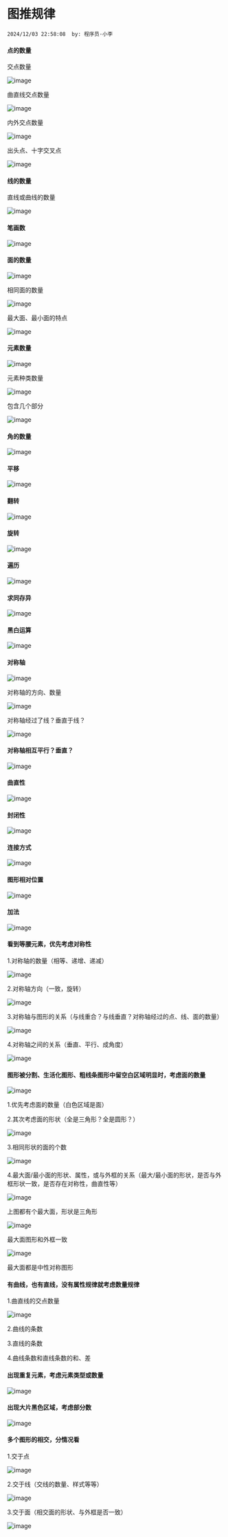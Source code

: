 # 图推规律
`2024/12/03 22:58:08  by: 程序员·小李`

#### 点的数量

交点数量

![image](图推规律\698983d3-8b32-4b29-b235-5592d78477cd.png) 

曲直线交点数量

![image](图推规律\f4fa54a8-c6f3-4c78-b3d7-b531c5b22c61.png)

内外交点数量
        
![image](图推规律\40507d29-c6cb-45e7-988d-9252e1578b9c.png)

出头点、十字交叉点

![image](图推规律\7ead0018-f576-4a25-8275-4e18a37b4193.png)


#### 线的数量

直线或曲线的数量

![image](图推规律\e73d3b41-40e0-43ef-9d26-49601d572668.png)


#### 笔画数

![image](图推规律\33772514-0bc0-41aa-8882-bf3986ae8783.png) 


#### 面的数量

![image](图推规律\9539dc65-b474-42b9-b662-755975ff1411.png)

相同面的数量

![image](图推规律\9c4d2cc8-9a76-46ae-ac12-1428e3b59554.png) 

最大面、最小面的特点

![image](图推规律\a80e18d4-3359-4d08-8f9b-eed130ff193f.png)

#### 元素数量

![image](图推规律\3b177d09-0a90-468d-86ad-1bed4845ca87.png)

元素种类数量

![image](图推规律\c24e95ef-c02c-4df5-ab75-f700fc660c46.png)

包含几个部分

![image](图推规律\84c636aa-d5c2-4ce6-af4b-8d499bc0ee48.png)

#### 角的数量

![image](图推规律\c2582e95-2f48-47b3-ae8d-fee8d26b3d8e.png)


#### 平移

![image](图推规律\70658c6c-e385-4fc7-a0d9-9eb99cad16dc.png)

#### 翻转

![image](图推规律\85a57484-1c97-4794-964d-a24eab267536.png)

#### 旋转

![image](图推规律\c470dc76-c89a-4c0e-aace-ffd693d38326.png)


#### 遍历

![image](图推规律\59e09a9e-9609-49e4-8034-9fd872f4b141.png)

#### 求同存异

![image](图推规律\0d4444a9-5f97-4edf-9c91-645c931be59d.png)


#### 黑白运算

![image](图推规律\0f8039fc-38ca-408c-8cdd-b84711c5eba1.png)


#### 对称轴

![image](图推规律\8e197a7a-f35a-490e-bdc8-27c3fb83dc47.png)


对称轴的方向、数量

![image](图推规律\53136b12-e15d-40a3-b7b2-342a71dedeb9.png)

对称轴经过了线？垂直于线？

![image](图推规律\7fc6b264-1cdf-4dde-af55-bcae092bd5bf.png)


#### 对称轴相互平行？垂直？

![image](图推规律\1d98cc2a-a7ae-4ec9-b044-7057a0032dd0.png)

#### 曲直性

![image](图推规律\987d2b88-531b-4b63-ac59-f1be8ba6c5ff.png)


#### 封闭性

![image](图推规律\e9793e90-4477-4fdd-b6c1-31825bb09b43.png)


#### 连接方式

![image](图推规律\9a1fe758-62a6-498b-af29-f0d1bc3a5e5a.png)


#### 图形相对位置

![image](图推规律\9470661d-4200-463e-bbce-507e1f10df63.png)

#### 加法

![image](图推规律\7b405fe2-da17-462f-a57a-02e9903a7a97.png)

#### 看到等腰元素，优先考虑对称性

1.对称轴的数量（相等、递增、递减）

![image](图推规律\ef91205e-1635-4ca0-a9ae-8284d50b0bdd.png) 

2.对称轴方向（一致，旋转）

![image](图推规律\df82766f-f16d-4490-9e76-8c93fce6ce4d.png)

3.对称轴与图形的关系（与线重合？与线垂直？对称轴经过的点、线、面的数量）

![image](图推规律\4339f1a4-4ad5-437a-94eb-a66fcde64ac2.png) 

4.对称轴之间的关系（垂直、平行、成角度）

![image](图推规律\b3fbaded-a3e1-454f-926f-41e88cf50a32.png) 


#### 图形被分割、生活化图形、粗线条图形中留空白区域明显时，考虑面的数量

![image](图推规律\8e55ca57-3d32-4307-b6c9-e24630c2dcf9.png) 

1.优先考虑面的数量（白色区域是面）

2.其次考虑面的形状（全是三角形？全是圆形？）

![image](图推规律\99066bb2-c2aa-4f08-a45b-7cd46050f280.png) 

3.相同形状的面的个数

![image](图推规律\51fe8040-f025-491b-bf80-2acbd3cd334c.png) 

4.最大面/最小面的形状、属性，或与外框的关系（最大/最小面的形状，是否与外框形状一致，是否存在对称性，曲直性等）

![image](图推规律\175d7970-2960-45cd-a1b9-2d0619f98da1.png) 

上图都有个最大面，形状是三角形

![image](图推规律\bc543991-413a-4f01-8cfd-b94c6ef1d365.png) 

最大面图形和外框一致

![image](图推规律\dc69177a-4e04-49a3-bf4d-213876d707e7.png) 

最大面都是中性对称图形


#### 有曲线，也有直线，没有属性规律就考虑数量规律

1.曲直线的交点数量

![image](图推规律\f5d2f1bc-74f7-4070-84bc-fccb2ecbc875.png)

2.曲线的条数

3.直线的条数

4.曲线条数和直线条数的和、差


#### 出现重复元素，考虑元素类型或数量

![image](图推规律\2b027006-eaaf-4155-87dd-46cf942d7f50.png) 


#### 出现大片黑色区域，考虑部分数

![image](图推规律\0399e6ad-14fe-4b00-b269-673644f347d3.png) 


#### 多个图形的相交，分情况看

1.交于点

![image](图推规律\7176e574-fc7a-4f3b-9b0a-c37eb414e6aa.png)

2.交于线（交线的数量、样式等等）

![image](图推规律\392265d1-bd99-4190-86c6-15f5dddcbb09.png)

3.交于面（相交面的形状、与外框是否一致）

![image](图推规律\cbb641bf-7085-4a63-88ea-8ac9071c5095.png)

